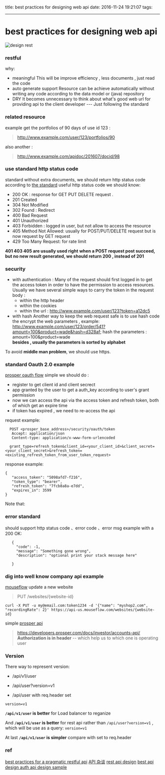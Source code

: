 title: best practices for designing  web api
date: 2016-11-24 19:21:07
tags:

---
# best practices for designing web api

![design rest](https://betimdrenica.files.wordpress.com/2015/03/api2.png)

### restful

why:
 - meaningful
This will be improve efficiency , less documents , just read the code 
 - auto generate support
Resource can be achieve automatically without writing any code  according to the data model or (java) repository 
 - DRY 
It becomes unnecessary to think about what's good web url for providing api to the client developer --- Just following the standard

### related resource
example get the portfolios of 90 days of use id 123 :
>  http://www.example.com/user/123/portfolios/90 

also another :
>  http://www.example.com/apidoc/201607/docid/98

### use standard http status code
standard without extra documents, we should return http status code according to [the standard](https://en.wikipedia.org/wiki/List_of_HTTP_status_codes)
useful http status code we should know: 
 - 200 OK :  response for GET PUT DELETE request . 
 - 201 Created
 - 304 Not Modified
 - 302 Found : Redirect
 - 400 Bad Request
 - 401 Unauthorized
 - 403 Forbidden : logged in user, but not allow to access the resource
 - 405 Method Not Allowed: usually for POST/PUT/DELETE request but is now request by GET request
 - 429 Too Many Request: for rate limit

**401 403 405 are usually used right**
**when a POST request  post succeed, but no new result generated, we should return 200 , instead of 201**

### security
 - with authentication :
 Many of the request should first logged in to get the access token in order to have the  permission to access resources. Usually  we have several simple ways to carry the token in the request body :
   - within the http header
   - within the cookies 
   - within the url : http://www.example.com/user/123?token=a12dc5
 - with hash
Another way to keep the web request safe is to use hash code the encrypt the web parameters , example:  http://www.example.com/user/123/order/541?amount=100&product=wade&hash=d328af;
hash the parameters : amount=100&product=wade  
**besides , usually the parameters is sorted by alphabet**

To avoid **middle man problem**, we should use https.
 
### standard Oauth 2.0 example

[prosper oauth flow](https://developers.prosper.com/docs/authenticating-with-oauth-2-0/authorization-key-flow/)
simple we should do :
  - register to get client id and client secrect
  - app granted by the user to get a auth_key according to user's grant permission
  - now we can access the api via the access token and refresh token, both of which get an expire time
  - if token has expired , we need to re-access the api

request example:

```
  POST <prosper_base_address>/security/oauth/token
   Accept: application/json
   Content-type: application/x-www-form-urlencoded

  grant_type=refresh_token&client_id=<your_client_id>&client_secret=<your_client_secret>&refresh_token=<existing_refresh_token_from_user_token_request>
```

response example:

```
{
   "access_token": "5098afd7-f216",
   "token_type": "bearer",
   "refresh_token": "7fcb8a8a-e7dd",
   "expires_in": 3599
}
```


Note that:  

### error standard
 should support http status code 、error code 、error msg
 example with a 200 OK:
 

```
   {
     "code": -1,
     "message": "Something gone wrong",
     "description": "optional print your stack message here"

   }
```
### dig into well know company api example
[mouseflow](https://api-docs.mouseflow.com/?shell#update-website-details) 
update a new website 

> PUT /websites/{website-id}

```
curl -X PUT -u my@email.com:token1234 -d '{"name": "myshop2.com", "recordingRate": 2}' https://api-us.mouseflow.com/websites/{website-id}
```
simple [prosper api](https://developers.prosper.com/docs/investor/accounts-api/)

> https://developers.prosper.com/docs/investor/accounts-api/
**Authorization is in header** -- which help us to  which one is operating user

### Version

There way to represent version:

 - /api/v1/user 

 - /api/user?version=v1

 - /api/user with req.header set 
  
  `version=v1`

**`/api/v1/user` is better** for Load balancer to reganize 

And **`/api/v1/user` is better** for rest api rather than `/api/user?version=v1` , which will be use as a query: 
  `version=v1`

At last **`/api/v1/user` is simpler** compare with set to req.header


### ref
[best practices for a pragmatic restful api](http://www.vinaysahni.com/best-practices-for-a-pragmatic-restful-api)
[API 杂谈](http://36kr.com/p/5049025.html)
[rest api design](https://betimdrenica.wordpress.com/2015/03/09/ideal-rest-api-design/)
[best api design ](http://www.slideshare.net/SpencerSchneidenbach/restful-api-design-best-practices-using-aspnet-web-api)
[auth api design sample](https://mi.juxinli.com/#/api)


